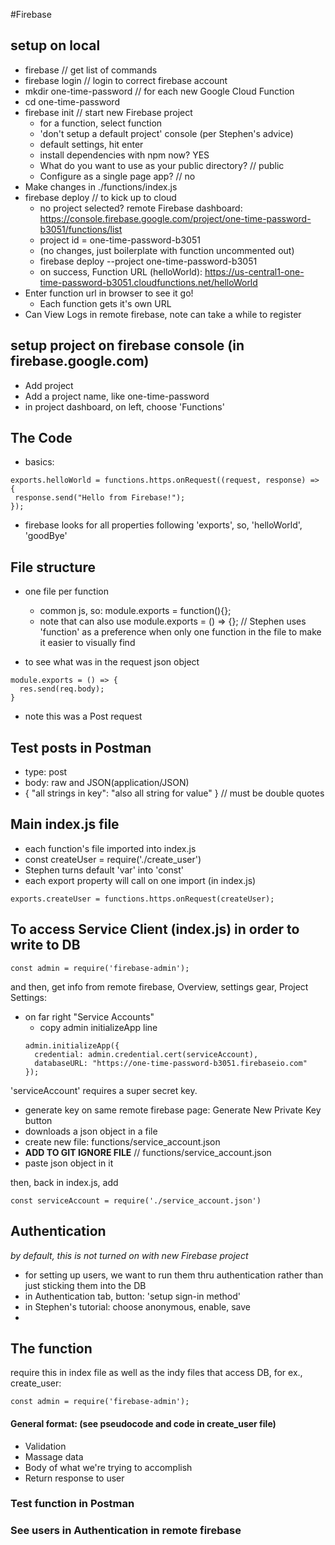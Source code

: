 #Firebase

## setup on local
* firebase    // get list of commands
* firebase login    // login to correct firebase account
* mkdir one-time-password   // for each new Google Cloud Function
* cd one-time-password
* firebase init    // start new Firebase project
  * for a function, select function
  * 'don't setup a default project' console (per Stephen's advice)
  * default settings, hit enter
  * install dependencies with npm now? YES
  * What do you want to use as your public directory? // public
  * Configure as a single page app? // no
* Make changes in ./functions/index.js
* firebase deploy   // to kick up to cloud
  * no project selected? remote Firebase dashboard: https://console.firebase.google.com/project/one-time-password-b3051/functions/list
  * project id = one-time-password-b3051
  * (no changes, just boilerplate with function uncommented out)
  * firebase deploy --project one-time-password-b3051
  * on success, Function URL (helloWorld): https://us-central1-one-time-password-b3051.cloudfunctions.net/helloWorld
* Enter function url in browser to see it go!
  * Each function gets it's own URL
* Can View Logs in remote firebase, note can take a while to register

##  setup project on firebase console (in firebase.google.com)
* Add project
* Add a project name, like one-time-password
* in project dashboard, on left, choose 'Functions'

## The Code
* basics:
```
exports.helloWorld = functions.https.onRequest((request, response) => {
 response.send("Hello from Firebase!");
});
```
* firebase looks for all properties following 'exports', so, 'helloWorld', 'goodBye'

## File structure
* one file per function
  * common js, so: module.exports = function(){};
  * note that can also use module.exports = () => {};  // Stephen uses 'function' as a preference when only one function in the file to make it easier to visually find

* to see what was in the request json object
```
module.exports = () => {
  res.send(req.body);
}
```
* note this was a Post request

## Test posts in Postman
* type: post
* body: raw and JSON(application/JSON)
* { "all strings in key": "also all string for value" }    // must be double quotes

## Main index.js file
* each function's file imported into index.js
* const createUser = require('./create_user')
* Stephen turns default 'var' into 'const'
* each export property will call on one import (in index.js)
```
exports.createUser = functions.https.onRequest(createUser);
```

## To access Service Client (index.js) in order to write to DB
```
const admin = require('firebase-admin');

```

and then, get info from remote firebase, Overview, settings gear, Project Settings:
* on far right "Service Accounts"
  * copy admin initializeApp line
  ```
  admin.initializeApp({
    credential: admin.credential.cert(serviceAccount),
    databaseURL: "https://one-time-password-b3051.firebaseio.com"
  });
  ```
'serviceAccount' requires a super secret key.
* generate key on same remote firebase page: Generate New Private Key button  
* downloads a json object in a file
* create new file: functions/service_account.json
* **ADD TO GIT IGNORE FILE**  // functions/service_account.json
* paste json object in it

then, back in index.js, add   
```
const serviceAccount = require('./service_account.json')
```

## Authentication
*by default, this is not turned on with new Firebase project*  
* for setting up users, we want to run them thru authentication rather than just sticking them into the DB
* in Authentication tab, button: 'setup sign-in method'
* in Stephen's tutorial: choose anonymous, enable, save
*

## The function
require this in index file as well as the indy files that access DB, for ex., create_user:  
```
const admin = require('firebase-admin');
```
#### General format: (see pseudocode and code in create_user file)
* Validation
* Massage data
* Body of what we're trying to accomplish
* Return response to user

### Test function in Postman
### See users in Authentication in remote firebase

